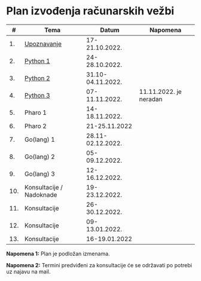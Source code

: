 # Plan izvođenja računarskih vežbi


| #   | Tema                                                                                            | Datum             | Napomena               |
|-----|-------------------------------------------------------------------------------------------------|-------------------|------------------------|
| 1.  | [Upoznavanje](https://docs.google.com/document/d/10iPyYVInx7acsXKZA5it8aw6JBOJEELKvW4LgrcHGD0/) | 17-21.10.2022.    |                        |
| 2.  | [Python 1](01-python/01-python.pdf)                                                             | 24-28.10.2022.    |                        |
| 3.  | [Python 2](02-python/02-python.pdf)                                                             | 31.10-04.11.2022. |                        |
| 4.  | [Python 3](03-python/03-python.pdf)                                                             | 07-11.11.2022.    | 11.11.2022. je neradan |
| 5.  | Pharo 1                                                                                         | 14-18.11.2022.    |                        |
| 6.  | Pharo 2                                                                                         | 21-25.11.2022     |                        |
| 7.  | Go(lang) 1                                                                                      | 28.11-02.12.2022. |                        |
| 8.  | Go(lang) 2                                                                                      | 05-09.12.2022.    |                        |
| 9.  | Go(lang) 3                                                                                      | 12-16.12.2022.    |                        |
| 10. | Konsultacije / Nadoknade                                                                        | 19-23.12.2022.    |                        |
| 11. | Konsultacije                                                                                    | 26-30.12.2022.    |                        |
| 12. | Konsultacije                                                                                    | 09-13.01.2022.    |                        |
| 13. | Konsultacije                                                                                    | 16-19.01.2022     |                        |

**Napomena 1:** Plan je podložan izmenama.

**Napomena 2:** Termini predviđeni za konsultacije će se održavati po potrebi
uz najavu na mail.
